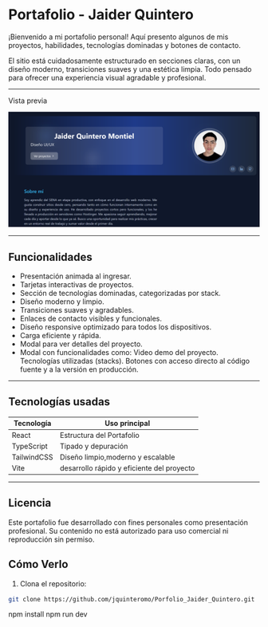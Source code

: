 # Portafolio - Jaider Quintero


¡Bienvenido a mi portafolio personal! Aquí presento algunos de mis proyectos, habilidades, tecnologías dominadas y botones de contacto.

El sitio está cuidadosamente estructurado en secciones claras, con un diseño moderno, transiciones suaves y una estética limpia. Todo pensado para ofrecer una experiencia visual agradable y profesional.

---

Vista previa


![Vista previa](https://raw.githubusercontent.com/jquinteromo/Porfolio_Jaider_Quintero/main/public/img_preview/preview.png)
 


---

##  Funcionalidades

- Presentación animada al ingresar.
- Tarjetas interactivas de proyectos.
- Sección de tecnologías dominadas, categorizadas por stack.
- Diseño moderno y limpio.
- Transiciones suaves y agradables.
- Enlaces de contacto visibles y funcionales.
- Diseño responsive optimizado para todos los dispositivos.
- Carga eficiente y rápida.
- Modal para ver detalles del proyecto.
- Modal con funcionalidades como:
   Video demo del proyecto.
   Tecnologías utilizadas (stacks).
   Botones con acceso directo al código fuente y a la versión en producción.

---

##  Tecnologías usadas

| Tecnología | Uso principal        |
|------------|----------------------|
| React      | Estructura del Portafolio |
| TypeScript       | Tipado y depuración     |
| TailwindCSS | Diseño limpio,moderno y escalable |
| Vite | desarrollo rápido y eficiente del proyecto |


---

##  Licencia
Este portafolio fue desarrollado con fines personales como presentación profesional.
Su contenido no está autorizado para uso comercial ni reproducción sin permiso.


##  Cómo Verlo

1. Clona el repositorio:
```bash
git clone https://github.com/jquinteromo/Porfolio_Jaider_Quintero.git
```
npm install
npm run dev
